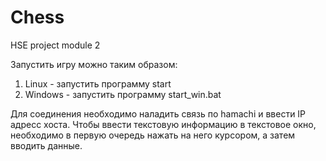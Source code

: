 # Chess
HSE project module 2

Запустить игру можно таким образом:
1. Linux - запустить программу start
2. Windows - запустить программу start_win.bat

Для соединения необходимо наладить связь по hamachi и ввести IP адресс хоста.
Чтобы ввести текстовую информацию в текстовое окно, необходимо в первую очередь нажать на него курсором, а затем вводить данные.
